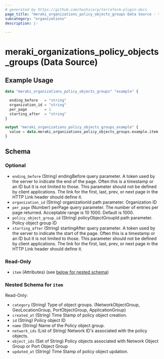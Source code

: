 ```yaml
---
# generated by https://github.com/hashicorp/terraform-plugin-docs
page_title: "meraki_organizations_policy_objects_groups Data Source - terraform-provider-meraki"
subcategory: "organizations"
description: |-
  
---
```


# meraki_organizations_policy_objects_groups (Data Source)



## Example Usage

```terraform
data "meraki_organizations_policy_objects_groups" "example" {

  ending_before   = "string"
  organization_id = "string"
  per_page        = 1
  starting_after  = "string"
}

output "meraki_organizations_policy_objects_groups_example" {
  value = data.meraki_organizations_policy_objects_groups.example.item
}
```

<!-- schema generated by tfplugindocs -->
## Schema

### Optional

- `ending_before` (String) endingBefore query parameter. A token used by the server to indicate the end of the page. Often this is a timestamp or an ID but it is not limited to those. This parameter should not be defined by client applications. The link for the first, last, prev, or next page in the HTTP Link header should define it.
- `organization_id` (String) organizationId path parameter. Organization ID
- `per_page` (Number) perPage query parameter. The number of entries per page returned. Acceptable range is 10 1000. Default is 1000.
- `policy_object_group_id` (String) policyObjectGroupId path parameter. Policy object group ID
- `starting_after` (String) startingAfter query parameter. A token used by the server to indicate the start of the page. Often this is a timestamp or an ID but it is not limited to those. This parameter should not be defined by client applications. The link for the first, last, prev, or next page in the HTTP Link header should define it.

### Read-Only

- `item` (Attributes) (see [below for nested schema](#nestedatt--item))

<a id="nestedatt--item"></a>
### Nested Schema for `item`

Read-Only:

- `category` (String) Type of object groups. (NetworkObjectGroup, GeoLocationGroup, PortObjectGroup, ApplicationGroup)
- `created_at` (String) Time Stamp of policy object creation.
- `id` (String) Policy object ID
- `name` (String) Name of the Policy object group.
- `network_ids` (List of String) Network ID's associated with the policy objects.
- `object_ids` (Set of String) Policy objects associated with Network Object Group or Port Object Group
- `updated_at` (String) Time Stamp of policy object updation.
